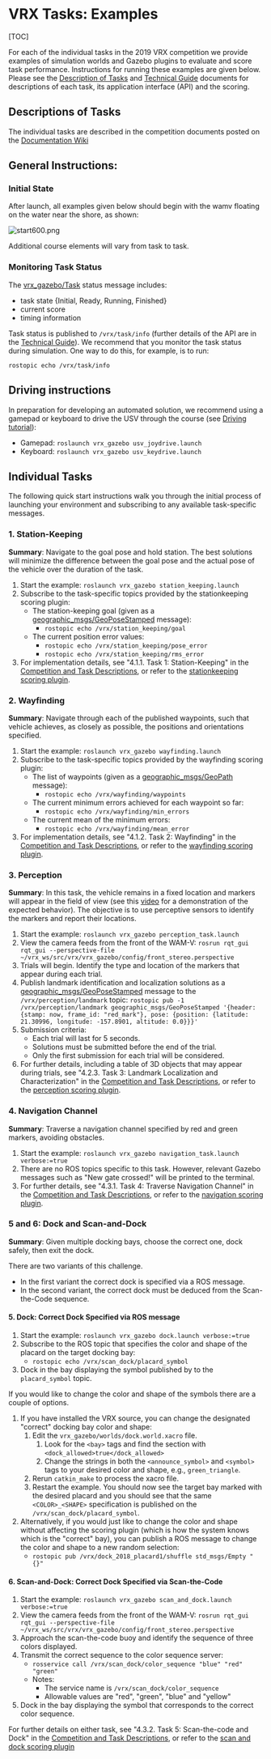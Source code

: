 # VRX Tasks: Examples #

[TOC]

For each of the individual tasks in the 2019 VRX competition we provide examples of simulation worlds and Gazebo plugins to evaluate and score task performance.  Instructions for running these examples are given below. Please see the [Description of Tasks](https://bitbucket.org/osrf/vrx/downloads/VRX%202019%20Task%20Descriptions_v1.1.pdf) and [Technical Guide](https://bitbucket.org/osrf/vrx/downloads/VRX%202019%20Technical%20Guide_v1.1.pdf) documents for descriptions of each task, its application interface (API) and the scoring.

## Descriptions of Tasks ##

The individual tasks are described in the competition documents posted on the [Documentation Wiki](https://bitbucket.org/osrf/vrx/wiki/documentation)

## General Instructions: ##

### Initial State ###
After launch, all examples given below should begin with the wamv floating on the water near the
shore, as shown:

![start600.png](https://bitbucket.org/repo/BgXLzgM/images/599749426-start600.png)

Additional course elements will vary from task to task.

### Monitoring Task Status ###

The [vrx_gazebo/Task](https://bitbucket.org/osrf/vrx/src/default/vrx_gazebo/msg/Task.msg) status message includes:

* task state {Initial, Ready, Running, Finished}
* current score
* timing information

Task status is published to `/vrx/task/info` (further details of the API are in the [Technical Guide](https://bitbucket.org/osrf/vrx/downloads/VRX%202019%20Technical%20Guide_v1.1.pdf)).  We recommend that you monitor the task status during simulation. One way to do this, for example, is to run:

```
rostopic echo /vrx/task/info
```

## Driving instructions

In preparation for developing an automated solution, we recommend using a gamepad or keyboard to drive the USV through the course (see [Driving tutorial](https://bitbucket.org/osrf/vrx/wiki/tutorials/Driving)):

  * Gamepad: `roslaunch vrx_gazebo usv_joydrive.launch`
  * Keyboard: `roslaunch vrx_gazebo usv_keydrive.launch`


## Individual Tasks ##
The following quick start instructions walk you through the initial process
of launching your environment and subscribing to any available task-specific messages.

### 1. Station-Keeping ###

**Summary**: Navigate to the goal pose and hold station. The best solutions will minimize the difference between the goal pose and the actual pose of the vehicle over the duration of the task.

1. Start the example: `roslaunch vrx_gazebo station_keeping.launch`
1. Subscribe to the task-specific topics provided by the stationkeeping scoring plugin:
    * The station-keeping goal (given as a [geographic_msgs/GeoPoseStamped](http://docs.ros.org/api/geographic_msgs/html/msg/GeoPoseStamped.html) message):
        * `rostopic echo /vrx/station_keeping/goal`
    * The current position error values:
        * `rostopic echo /vrx/station_keeping/pose_error`
        * `rostopic echo /vrx/station_keeping/rms_error`
1. For implementation details, see "4.1.1. Task 1: Station-Keeping" in the [Competition and Task Descriptions](https://bitbucket.org/osrf/vrx/downloads/VRX%202019%20Task%20Descriptions_v1.1.pdf), or refer to the [stationkeeping scoring plugin](https://bitbucket.org/osrf/vrx/src/default/vrx_gazebo/include/vrx_gazebo/stationkeeping_scoring_plugin.hh).

### 2. Wayfinding ###

**Summary**: Navigate through each of the published waypoints, such that vehicle achieves, as closely as possible, the positions and orientations specified.

1. Start the example: `roslaunch vrx_gazebo wayfinding.launch`
1. Subscribe to the task-specific topics provided by the wayfinding scoring plugin:
    * The list of waypoints (given as a [geographic_msgs/GeoPath](http://docs.ros.org/api/geographic_msgs/html/msg/GeoPath.html) message):
        * `rostopic echo /vrx/wayfinding/waypoints`
    * The current minimum errors achieved for each waypoint so far:
        * `rostopic echo /vrx/wayfinding/min_errors`
    * The current mean of the minimum errors: 
        * `rostopic echo /vrx/wayfinding/mean_error`
1. For implementation details, see "4.1.2. Task 2: Wayfinding" in the [Competition and Task Descriptions](https://bitbucket.org/osrf/vrx/downloads/VRX%202019%20Task%20Descriptions_v1.1.pdf), or refer to the [wayfinding scoring plugin](https://bitbucket.org/osrf/vrx/src/default/vrx_gazebo/include/vrx_gazebo/wayfinding_scoring_plugin.hh).

### 3. Perception ###

**Summary**: In this task, the vehicle remains in a fixed location and markers will appear in the field of view (see this [video](https://vimeo.com/321818142) for a demonstration of the expected behavior). The objective is to use perceptive sensors to identify the markers and report their locations.

1. Start the example: `roslaunch vrx_gazebo perception_task.launch`
1. View the camera feeds from the front of the WAM-V:
    `rosrun rqt_gui rqt_gui --perspective-file ~/vrx_ws/src/vrx/vrx_gazebo/config/front_stereo.perspective`
1. Trials will begin. Identify the type and location of the markers that appear during each trial.
1. Publish landmark identification and localization solutions as a [geographic_msgs/GeoPoseStamped](http://docs.ros.org/api/geographic_msgs/html/msg/GeoPoseStamped.html) message to the `/vrx/perception/landmark` topic:
    `rostopic pub -1 /vrx/perception/landmark geographic_msgs/GeoPoseStamped '{header: {stamp: now, frame_id: "red_mark"}, pose: {position: {latitude: 21.30996, longitude: -157.8901, altitude: 0.0}}}'`
1. Submission criteria:
    * Each trial will last for 5 seconds.
    * Solutions must be submitted before the end of the trial.
    * Only the first submission for each trial will be considered.
1. For further details, including a table of 3D objects that may appear during trials, see "4.2.3. Task 3: Landmark Localization and Characterization" in the [Competition and Task Descriptions](https://bitbucket.org/osrf/vrx/downloads/VRX%202019%20Task%20Descriptions_v1.1.pdf), or refer to the [perception scoring plugin](https://bitbucket.org/osrf/vrx/src/default/vrx_gazebo/include/vrx_gazebo/perception_scoring_plugin.hh).

### 4. Navigation Channel ###

**Summary**: Traverse a navigation channel specified by red and green markers, avoiding obstacles.

1. Start the example: `roslaunch vrx_gazebo navigation_task.launch verbose:=true`
1. There are no ROS topics specific to this task. However, relevant Gazebo messages such as "New gate crossed!" will be printed to the terminal.
1. For further details, see "4.3.1. Task 4: Traverse Navigation Channel" in the [Competition and Task Descriptions](https://bitbucket.org/osrf/vrx/downloads/VRX%202019%20Task%20Descriptions_v1.1.pdf), or refer to the [navigation scoring plugin](https://bitbucket.org/osrf/vrx/src/default/vrx_gazebo/include/vrx_gazebo/navigation_scoring_plugin.hh).

### 5 and 6: Dock and Scan-and-Dock ###

**Summary**: Given multiple docking bays, choose the correct one, dock safely, then exit the dock.

There are two variants of this challenge.

* In the first variant the correct dock is specified via a ROS message.  
* In the second variant, the correct dock must be deduced from the Scan-the-Code sequence.

#### 5. Dock: Correct Dock Specified via ROS message ####

1. Start the example: `roslaunch vrx_gazebo dock.launch verbose:=true`
1. Subscribe to the ROS topic that specifies the color and shape of the placard on the target docking bay:
    * `rostopic echo /vrx/scan_dock/placard_symbol`
1. Dock in the bay displaying the symbol published by to the `placard_symbol` topic.

If you would like to change the color and shape of the symbols there are a couple of options.  

1. If you have installed the VRX source, you can change the designated "correct" docking bay color and shape:
    1. Edit the `vrx_gazebo/worlds/dock.world.xacro` file.  
       1. Look for the `<bay>` tags and find the section with `<dock_allowed>true</dock_allowed>`
       1. Change the strings in both the `<announce_symbol>` and `<symbol>` tags to your desired color and shape, e.g., `green_triangle`.
    1. Rerun `catkin_make` to process the xacro file.
    1. Restart the example.  You should now see the target bay marked with the desired placard and you should see that the same `<COLOR>_<SHAPE>` specification is published on the  `/vrx/scan_dock/placard_symbol`.
1. Alternatively, if you would just like to change the color and shape without affecting the scoring plugin (which is how the system knows which is the "correct" bay), you can publish a ROS message to change the color and shape to a new random selection:
    * `rostopic pub /vrx/dock_2018_placard1/shuffle std_msgs/Empty "{}"` 



#### 6. Scan-and-Dock: Correct Dock Specified via Scan-the-Code ####

1. Start the example: `roslaunch vrx_gazebo scan_and_dock.launch verbose:=true`
1. View the camera feeds from the front of the WAM-V:
    `rosrun rqt_gui rqt_gui --perspective-file ~/vrx_ws/src/vrx/vrx_gazebo/config/front_stereo.perspective`
1. Approach the scan-the-code buoy and identify the sequence of three colors displayed.
1. Transmit the correct sequence to the color sequence server:
    * `rosservice call /vrx/scan_dock/color_sequence "blue" "red" "green"`
    * Notes:
        * The service name is `/vrx/scan_dock/color_sequence`
        * Allowable values are "red", "green", "blue" and "yellow"
1. Dock in the bay displaying the symbol that corresponds to the correct color sequence.

For further details on either task, see "4.3.2. Task 5: Scan-the-code and Dock" in the [Competition and Task Descriptions](https://bitbucket.org/osrf/vrx/downloads/VRX%202019%20Task%20Descriptions_v1.1.pdf), or refer to the [scan and dock scoring plugin](https://bitbucket.org/osrf/vrx/src/default/vrx_gazebo/include/vrx_gazebo/scan_dock_scoring_plugin.hh)
